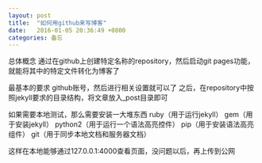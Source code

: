 ```yaml
---
layout: post
title:  "如何用github来写博客"
date:   2016-01-05 20:36:49 +0800
categories: 备忘
---
```


总体概念
通过在github上创建特定名称的repository，然后启动git pages功能，就能将其中的特定文件转化为博客了

最基本的要求
github账号，然后进行相关设置就可以了
之后，在repository中按照jekyll要求的目录结构，将文章放入_post目录即可


如果需要本地测试，那么需要安装一大堆东西
ruby（用于运行jekyll）
gem（用于安装jekyll）
python2（用于运行一个语法高亮控件）
pip（用于安装语法高亮组件）
git（用于同步本地文档和服务器文档）

这样在本地能够通过127.0.0.1:4000查看页面，没问题以后，再上传到公网
